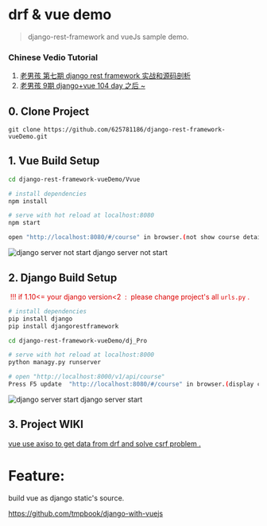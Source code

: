 # drf & vue demo

> django-rest-framework and vueJs sample demo.

### Chinese Vedio Tutorial

1. [老男孩 第七期 django rest framework 实战和源码剖析](https://www.bilibili.com/video/av28871471/?p=1)
2. [老男孩 9期 django+vue 104 day 之后 ~](https://www.bilibili.com/video/av33573600/?p=773)



## 0. Clone Project

```
git clone https://github.com/625781186/django-rest-framework-vueDemo.git
```


## 1. Vue Build Setup

``` bash
cd django-rest-framework-vueDemo/Vvue

# install dependencies
npm install

# serve with hot reload at localhost:8080
npm start

open "http://localhost:8080/#/course" in browser.(not show course detail in course page)
```

![django server not start](https://i.loli.net/2018/11/23/5bf7de151d1b2.png)
django server not start


## 2. Django Build Setup

<font color="#dd0000"> !!! if 1.10<= your django version<2  :  please change project's all `urls.py` .</font >

```bash
# install dependencies
pip install django
pip install djangorestframework

cd django-rest-framework-vueDemo/dj_Pro

# serve with hot reload at localhost:8000
python managy.py runserver

# open "http://localhost:8000/v1/api/course"
Press F5 update  "http://localhost:8080/#/course" in browser.(display course detail in course page)

```

![django server start](https://i.loli.net/2018/11/23/5bf7de4977a72.png)
django server start

## 3. Project WIKI

[vue use axiso to get data from drf and solve csrf problem .](https://github.com/625781186/django-rest-framework-vueDemo/wiki/vue-use-axiso-to-get-data-from-drf-and-solve-csrf-problem-.)



# Feature:

build vue as django static's source.

https://github.com/tmpbook/django-with-vuejs